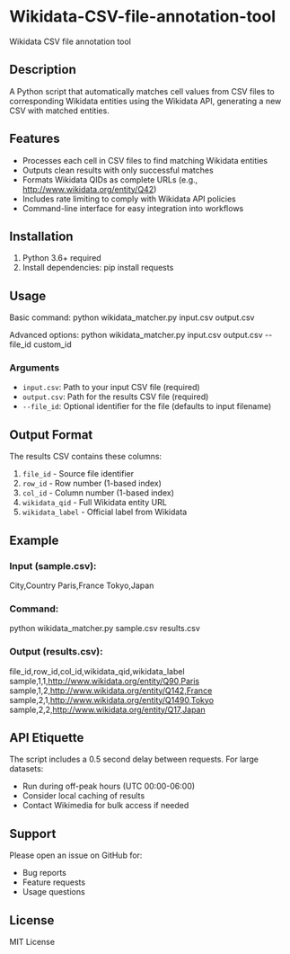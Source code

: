 # Wikidata-CSV-file-annotation-tool
Wikidata CSV file annotation tool

## Description
A Python script that automatically matches cell values from CSV files to corresponding Wikidata entities using the Wikidata API, generating a new CSV with matched entities.

## Features
- Processes each cell in CSV files to find matching Wikidata entities
- Outputs clean results with only successful matches
- Formats Wikidata QIDs as complete URLs (e.g., http://www.wikidata.org/entity/Q42)
- Includes rate limiting to comply with Wikidata API policies
- Command-line interface for easy integration into workflows

## Installation
1. Python 3.6+ required
2. Install dependencies:
pip install requests


## Usage
Basic command:
python wikidata_matcher.py input.csv output.csv


Advanced options:
python wikidata_matcher.py input.csv output.csv --file_id custom_id


### Arguments
- `input.csv`: Path to your input CSV file (required)
- `output.csv`: Path for the results CSV file (required)
- `--file_id`: Optional identifier for the file (defaults to input filename)

## Output Format
The results CSV contains these columns:
1. `file_id` - Source file identifier
2. `row_id` - Row number (1-based index)
3. `col_id` - Column number (1-based index)
4. `wikidata_qid` - Full Wikidata entity URL
5. `wikidata_label` - Official label from Wikidata

## Example

### Input (sample.csv):
City,Country
Paris,France
Tokyo,Japan


### Command:
python wikidata_matcher.py sample.csv results.csv


### Output (results.csv):
file_id,row_id,col_id,wikidata_qid,wikidata_label
sample,1,1,http://www.wikidata.org/entity/Q90,Paris
sample,1,2,http://www.wikidata.org/entity/Q142,France
sample,2,1,http://www.wikidata.org/entity/Q1490,Tokyo
sample,2,2,http://www.wikidata.org/entity/Q17,Japan


## API Etiquette
The script includes a 0.5 second delay between requests. For large datasets:
- Run during off-peak hours (UTC 00:00-06:00)
- Consider local caching of results
- Contact Wikimedia for bulk access if needed

## Support
Please open an issue on GitHub for:
- Bug reports
- Feature requests
- Usage questions

## License
MIT License
